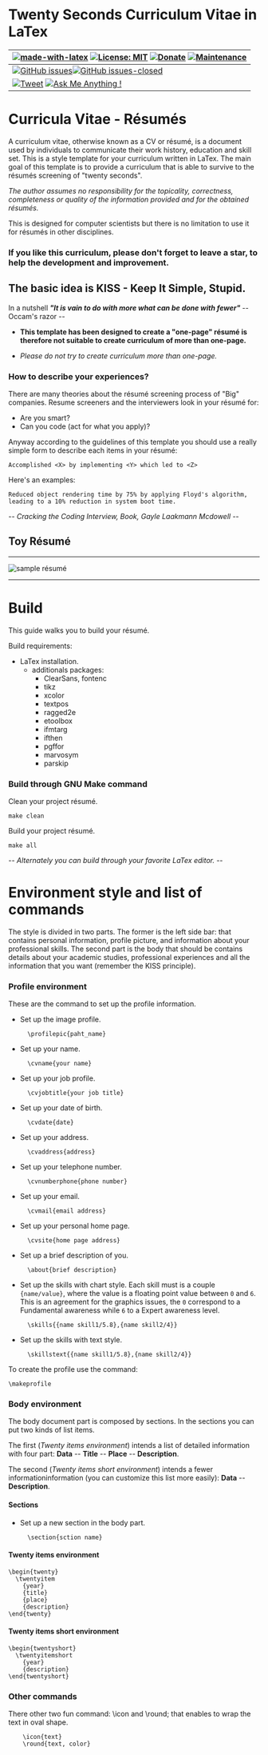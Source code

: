Twenty Seconds Curriculum Vitae in LaTex
========================================
|[![made-with-latex](https://img.shields.io/badge/Made%20with-LaTeX-1f425f.svg)](https://www.latex-project.org/) [![License: MIT](https://img.shields.io/badge/License-MIT-yellow.svg)](https://opensource.org/licenses/MIT) [![Donate](https://img.shields.io/badge/PayPal-Donate%20to%20Author-blue.svg)](https://www.paypal.me/CarmineSpagnuolo) [![Maintenance](https://img.shields.io/badge/Maintained%3F-yes-green.svg)](https://github.com/spagnuolocarmine/TwentySecondsCurriculumVitae-LaTex/graphs/commit-activity)|
|---|
|[![GitHub issues](https://img.shields.io/github/issues/Naereen/StrapDown.js.svg)](https://github.com/spagnuolocarmine/TwentySecondsCurriculumVitae-LaTex/issues/)[![GitHub issues-closed](https://img.shields.io/github/issues-closed/Naereen/StrapDown.js.svg)](https://github.com/spagnuolocarmine/TwentySecondsCurriculumVitae-LaTex/issues?q=is%3Aissue+is%3Aclosed)|
|[![Tweet](https://img.shields.io/twitter/url/http/shields.io.svg?style=social)](https://twitter.com/intent/tweet?text=Download%20and%20use%20the%20Twenty%20Seconds%20Curriculum%20Vitae%20in%20LaTex&url=https://github.com/spagnuolocarmine/TwentySecondsCurriculumVitae-LaTex&hashtags=curriculum,resume,templates,cv,latex,interview,résumé) [![Ask Me Anything !](https://img.shields.io/badge/Ask%20me-anything-1abc9c.svg)](https://github.com/spagnuolocarmine/TwentySecondsCurriculumVitae-LaTex/issues)|





# Curricula Vitae - Résumés
A curriculum vitae, otherwise known as a CV or résumé, is a document used by individuals to communicate their work history, education and skill set. This is a style template for your curriculum written in LaTex. The main goal of this template is to provide a curriculum that is able to survive to the résumés screening of "twenty seconds".

_The author assumes no responsibility for the topicality, correctness, completeness or quality of the information provided and for the obtained résumés._

This is designed for computer scientists but there is no limitation to use it for résumés in other disciplines.

### If you like this curriculum, please don't forget to leave a star, to help the development and improvement.

## The basic idea is KISS - Keep It Simple, Stupid.

In a nutshell _**"It is vain to do with more what can be done with fewer"**_ -- Occam's razor --

* **This template has been designed to create a "one-page" résumé is therefore not suitable to create curriculum of more than one-page.** 

* _Please do not try to create curriculum more than one-page._ 

### How to describe your experiences?

There are many theories about the résumé screening process of "Big" companies.
Resume screeners and the interviewers look in your résumé for:

- Are you smart?
- Can you code (act for what you apply)?

Anyway according to the guidelines of this template you should use a really simple form to describe each items in your résumé: 

	Accomplished <X> by implementing <Y> which led to <Z>

Here's an examples:
	
	Reduced object rendering time by 75% by applying Floyd's algorithm, leading to a 10% reduction in system boot time.
	
-- _Cracking the Coding Interview, Book, Gayle Laakmann Mcdowell_ --

## Toy Résumé
***
![sample résumé](https://github.com/spagnuolocarmine/TwentySecondsCurriculumVitae-LaTex/raw/master/Twenty-Seconds_cv.jpg)
***

# Build 
This guide walks you to build your résumé.

Build requirements:

* LaTex installation.
	* additionals packages:	 	
		- ClearSans, fontenc
		- tikz
		- xcolor
		- textpos
		- ragged2e
		- etoolbox
		- ifmtarg
		- ifthen
		- pgffor
		- marvosym
		- parskip

### Build through GNU Make command
Clean your project résumé.
	
	make clean
	
Build your project résumé.

	make all
	
-- _Alternately you can build through your favorite LaTex editor._ --

# Environment style and list of commands

The style is divided in two parts. The former is the left side bar: that contains personal information, profile picture, and information about your professional skills. The second part is the body that should be contains details about your academic studies, professional experiences and all the information that you want (remember the KISS principle).

### Profile environment
These are the command to set up the profile information.

* Set up the image profile.
	
		\profilepic{paht_name}
* Set up your name.
	
		\cvname{your name}
* Set up your job profile.
	
		\cvjobtitle{your job title}
* Set up your date of birth.
	
		\cvdate{date}	
* Set up your address.
	
		\cvaddress{address}		
* Set up your telephone number.
	
		\cvnumberphone{phone number}
* Set up your email.
	
		\cvmail{email address}
* Set up your personal home page.
	
		\cvsite{home page address}
* Set up a brief description of you.
	
		\about{brief description}
* Set up the skills with chart style. Each skill must is a couple `{name/value}`, where the value is a floating point value between `0` and `6`. This is an agreement for the graphics issues, the `0` correspond to a Fundamental awareness while `6` to a Expert awareness level.
	
		\skills{{name skill1/5.8},{name skill2/4}} 
* Set up the skills with text style.
	
		\skillstext{{name skill1/5.8},{name skill2/4}} 

To create the profile use the command:

	\makeprofile

### Body environment
The body document part is composed by sections.
In the sections you can put two kinds of list items.

The first (_Twenty items environment_) intends a list of detailed information with four part: **Data** -- **Title** -- **Place** -- **Description**. 

The second (_Twenty items short environment_) intends a fewer informationinformation (you can customize this list more easily): **Data** -- **Description**.
#### Sections
* Set up a new section in the body part.
		
		\section{sction name}


#### Twenty items environment
```
\begin{twenty}
  \twentyitem
    {year}
    {title}
    {place}
    {description}
\end{twenty}
```

#### Twenty items short environment
```
\begin{twentyshort}
  \twentyitemshort
    {year}
    {description}
\end{twentyshort}
```
### Other commands
There other two fun command: \icon and \round; that enables to wrap the text in oval shape.

```
	\icon{text}
	\round{text, color}
```
